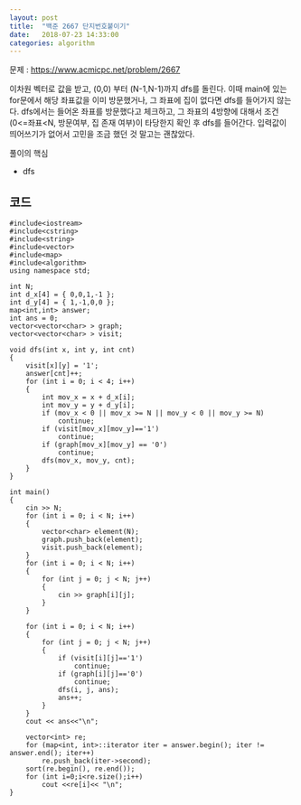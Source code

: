 ```yaml
---
layout: post
title:  "백준 2667 단지번호붙이기"
date:   2018-07-23 14:33:00
categories: algorithm
---
```


문제 : <https://www.acmicpc.net/problem/2667>

이차원 벡터로 값을 받고, (0,0) 부터 (N-1,N-1)까지 dfs를 돌린다. 이때 main에 있는 for문에서 해당 좌표값을 이미 방문했거나, 그 좌표에 집이 없다면 dfs를 들어가지 않는다.
dfs에서는 들어온 좌표를 방문했다고 체크하고, 그 좌표의 4방향에 대해서 조건(0<=좌표<N, 방문여부, 집 존재 여부)이 타당한지 확인 후 dfs를 들어간다. 입력값이 띄어쓰기가 없어서 고민을 조금 했던 것 말고는 괜찮았다.

풀이의 핵심 
+ dfs


코드
--------

~~~
#include<iostream>
#include<cstring>
#include<string>
#include<vector>
#include<map>
#include<algorithm>
using namespace std;

int N;
int d_x[4] = { 0,0,1,-1 };
int d_y[4] = { 1,-1,0,0 };
map<int,int> answer;
int ans = 0;
vector<vector<char> > graph;
vector<vector<char> > visit;

void dfs(int x, int y, int cnt)
{
	visit[x][y] = '1';
	answer[cnt]++;
	for (int i = 0; i < 4; i++)
	{
		int mov_x = x + d_x[i];
		int mov_y = y + d_y[i];
		if (mov_x < 0 || mov_x >= N || mov_y < 0 || mov_y >= N)
			continue;
		if (visit[mov_x][mov_y]=='1')
			continue;
		if (graph[mov_x][mov_y] == '0')
			continue;
		dfs(mov_x, mov_y, cnt);
	}
}

int main()
{
	cin >> N;
	for (int i = 0; i < N; i++)
	{
		vector<char> element(N);
		graph.push_back(element);
		visit.push_back(element);
	}
	for (int i = 0; i < N; i++)
	{
		for (int j = 0; j < N; j++)
		{
			cin >> graph[i][j];
		}
	}

	for (int i = 0; i < N; i++)
	{
		for (int j = 0; j < N; j++)
		{
			if (visit[i][j]=='1')
				continue;
			if (graph[i][j]=='0')
				continue;
			dfs(i, j, ans);
			ans++;
		}
	}
	cout << ans<<"\n";
	
	vector<int> re;
	for (map<int, int>::iterator iter = answer.begin(); iter != answer.end(); iter++)
		re.push_back(iter->second);
	sort(re.begin(), re.end());
	for (int i=0;i<re.size();i++)
		cout <<re[i]<< "\n";
}
~~~







